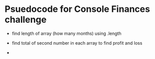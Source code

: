 # Psuedocode for Console Finances challenge

- find length of array (how many months) using .length 

- find total of second number in each array to find profit and loss 

- 